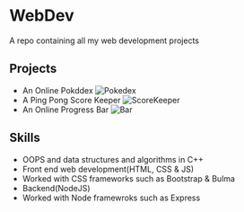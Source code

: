 # WebDev
A repo containing all my web development projects
## Projects
 - An Online Pokddex
    ![Pokedex](https://github.com/Kushagra1480/WebDev/blob/main/Screenshots/poke.png "Pokedex")
 - A Ping Pong Score Keeper
    ![ScoreKeeper](https://github.com/Kushagra1480/WebDev/blob/main/Screenshots/score.png "PongScoreKeeper")
 - An Online Progress Bar
    ![Bar](https://github.com/Kushagra1480/WebDev/blob/main/Screenshots/bar.png "ProgressBar")
 ## Skills
 - OOPS and data structures and algorithms in C++
 - Front end web development(HTML, CSS & JS)
 - Worked with CSS frameworks such as Bootstrap & Bulma 
 - Backend(NodeJS)
 - Worked with Node framewroks such as Express 

